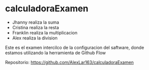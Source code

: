 # calculadoraExamen
- Jhanny realiza la suma
- Cristina realiza la resta
- Franklin realiza la multiplicacion
- Alex realiza la division

Este es el examen intercilco de la configuracion del saftware, donde estamos utilizando la herramienta de Github Flow

Repositorio: https://github.com/AlexLar163/calculadoraExamen

